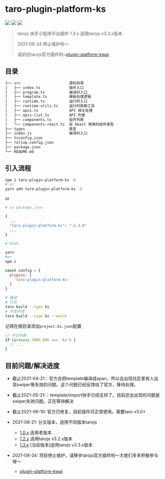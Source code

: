 # taro-plugin-platform-ks

[![](https://img.shields.io/npm/v/taro-plugin-platform-ks.svg?style=flat-square)](https://www.npmjs.com/package/taro-plugin-platform-ks)
[![](https://img.shields.io/npm/l/taro-plugin-platform-ks.svg?style=flat-square)](https://www.npmjs.com/package/taro-plugin-platform-ks)
[![](https://img.shields.io/npm/dt/taro-plugin-platform-ks.svg?style=flat-square)](https://www.npmjs.com/package/taro-plugin-platform-ks)

> tarojs 快手小程序平台插件 1.3.x 适用tarojs v3.3.x版本
>
>2021-08-24 停止维护啦～
>
> 请前往tarojs官方插件哟~[plugin-platform-kwai](https://github.com/NervJS/taro-plugin-platform-kwai)

## 目录

```bash
├── src                      源码目录
|   ├── index.ts             插件入口
|   ├── program.ts           编译时入口
|   ├── template.ts          模板处理逻辑
|   ├── runtime.ts           运行时入口
|   ├── runtime-utils.ts     运行时依赖工具
|   ├── apis.ts              API 相关处理
|   ├── apis-list.ts         API 列表
|   ├── components.ts        组件列表
|   └── components-react.ts  给 React 使用的组件类型
├── types                    类型
├── index.js                 编译时入口
├── tsconfig.json
├── rollup.config.json
├── package.json
└── README.md
```

## 引入流程

```bash
npm i taro-plugin-platform-ks -D
# or
yarn add taro-plugin-platform-ks -D
```

or

```bash
# in package.json

{
  ...
  "taro-plugin-platform-ks": "~1.3.0"
  ...
}

# bash

yarn
#or
npm i
```

```javascript
const config = {
  plugins: [
    'taro-plugin-platform-ks'
  ]
}
```

```bash
# 编译
# 打包
taro build --type ks
# 开发环境
taro build --type ks --watch
```

记得在根目录添加`project.ks.json`配置

```javascript
// 平台判断
if (process.TARO_ENV === 'ks') {
  // ...
}
```

## 目前问题/解决进度

- 截止2021-04-21：官方会把template编译成span，所以会出现社区里有人出现swiper等失效的问题。这个问题已经反馈给了官方，等待处理。

- 截止2021-05-21:：template/import快手已经支持了。目前还会出现的问题是swiper失效问题。正在等待解决

- 截止2021-06-10: 官方已修复，目前插件可正常使用。需要taro v3.0+

- 2021-08-21: 分叉版本，适用不同版本tarojs
  - [1.0.x](https://github.com/vadxq/taro-plugin-platform-ks/tree/1.0.0) 适用老版本
  - [1.2.x](https://github.com/vadxq/taro-plugin-platform-ks/tree/1.2.0) 适用tarojs v3.2.x版本
  - [1.3.x](https://github.com/vadxq/taro-plugin-platform-ks) [当前版本]适用tarojs v3.3.x版本

- 2021-08-24: 项目停止维护，请移步tarojs官方插件哟～大佬们多多积极参与呀～
  - [plugin-platform-kwai](https://github.com/NervJS/taro-plugin-platform-kwai)
